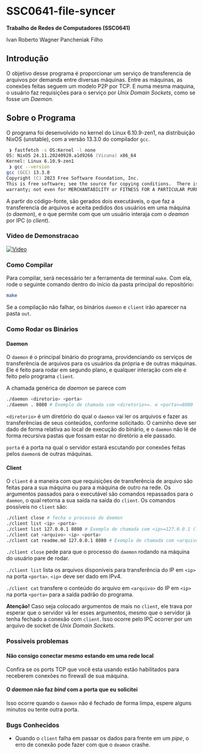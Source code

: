 # SSC0641-file-syncer
**Trabalho de Redes de Computadores (SSC0641)**

Ivan Roberto Wagner Pancheniak Filho

## Introdução

O objetivo desse programa é proporcionar um serviço de transferencia de arquivos por demanda entre diversas máquinas.
Entre as máquinas, as conexões feitas seguem um modelo P2P por TCP. E numa mesma maquina, o usuário faz requisições
para o serviço por _Unix Domain Sockets_, como se fosse um _Daemon_.

## Sobre o Programa

O programa foi desenvolvido no kernel do Linux 6.10.9-zen1, na distribuição NixOS (unstable), com a versão 13.3.0 do compilador `gcc`.
```zsh
 ❯ fastfetch -s OS:Kernel -l none
OS: NixOS 24.11.20240920.a1d9266 (Vicuna) x86_64
Kernel: Linux 6.10.9-zen1
 ❯ gcc --version
gcc (GCC) 13.3.0
Copyright (C) 2023 Free Software Foundation, Inc.
This is free software; see the source for copying conditions.  There is NO
warranty; not even for MERCHANTABILITY or FITNESS FOR A PARTICULAR PURPOSE.
```

A partir do código-fonte, são gerados dois executáveis, o que faz a transferencia de arquivos e aceita pedidos dos usuários em uma máquina (o _daemon_),
e o que permite com que um usuário interaja com o _deamon_ por IPC (o _client_).

### Video de Demonstracao
[![Video](https://img.youtube.com/vi/Kfxpb1e634c/0.jpg)](https://www.youtube.com/watch?v=Kfxpb1e634c)

### Como Compilar

Para compilar, será necessário ter a ferramenta de terminal `make`. Com ela, rode o seguinte comando dentro do início da pasta principal do repositório:
```bash
make
```
Se a compilação não falhar, os binários `daemon` e `client` irão aparecer na pasta `out`.

### Como Rodar os Binários

#### Daemon

O `daemon` é o principal binário do programa, providenciando os serviços de transferência de arquivos para os usuários da própria e de outras máquinas.
Ele é feito para rodar em segundo plano, e qualquer interação com ele é feito pelo programa `client`.

A chamada genérica de _daemon_ se parece com
```bash
./daemon <diretorio> <porta>
./daemon . 8080 # Exemplo de chamada com <diretorio>=. e <porta>=8080
```
`<diretorio>` é um diretório do qual o `daemon` vai ler os arquivos e fazer as transferências de seus conteúdos, conforme solicitado. 
O caminho deve ser dado de forma relativa ao local de execução do binário, e o `daemon` não lê de forma recursiva pastas que fossam estar no diretório a ele passado.

`porta` é a porta na qual o servidor estará escutando por conexões feitas pelos `daemon`s de outras máquinas.

#### Client

O `client` é a maneira com que requisições de transferência de arquivo são feitas para a sua máquina ou para a máquina de outro na rede.
Os argumentos passados para o executável são comandos repassados para o `daemon`, o qual retorna a sua saída na saída do `client`.
Os comandos possíveis no `client` são:
```bash
./client close # fecha o processo do daemon
./client list <ip> <porta>
./client list 127.0.0.1 8080 # Exemplo de chamada com <ip>=127.0.0.1 (localhost) e <porta>=8080
./client cat <arquivo> <ip> <porta> 
./client cat readme.md 127.0.0.1 8080 # Exemplo de chamada com <arquivo>=readme.md <ip>=127.0.0.1 (localhost) e <porta>=8080
```

`./client close` pede para que o processo do `daemon` rodando na máquina do usuário pare de rodar.

`./client list` lista os arquivos disponíveis para transferência do IP em `<ip>` na porta `<porta>`. `<ip>` deve ser dado em IPv4.

`./client cat` transfere o conteúdo do arquivo em `<arquivo>` do IP em `<ip>` na porta `<porta>` para a saída padrão do programa.

**Atenção!** Caso seja colocado argumentos de mais no `client`, ele trava por esperar que o servidor vá ler esses argumentos, mesmo que o servidor já tenha fechado a conexão com `client`. Isso ocorre pelo IPC ocorrer por um arquivo de socket de _Unix Domain Sockets_.

### Possiveis problemas

#### Não consigo conectar mesmo estando em uma rede local

Confira se os ports TCP que você esta usando estão habilitados para receberem conexões no firewall de sua máquina.

#### O _daemon_ não faz _bind_ com a porta que eu solicitei

Isso ocorre quando o `daemon` não é fechado de forma limpa, espere alguns minutos ou tente outra porta.

### Bugs Conhecidos

- Quando o `client` falha em passar os dados para frente em um _pipe_, o erro de conexão pode fazer com que o `deamon` crashe.







